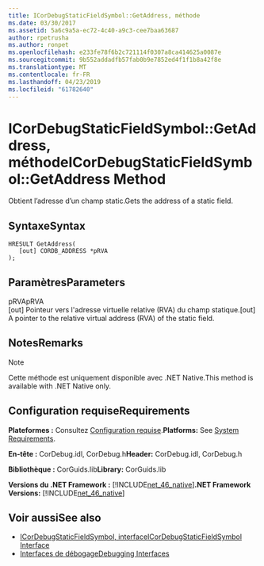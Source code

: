 ```yaml
---
title: ICorDebugStaticFieldSymbol::GetAddress, méthode
ms.date: 03/30/2017
ms.assetid: 5a6c9a5a-ec72-4c40-a9c3-cee7baa63687
author: rpetrusha
ms.author: ronpet
ms.openlocfilehash: e233fe78f6b2c721114f0307a8ca414625a0087e
ms.sourcegitcommit: 9b552addadfb57fab0b9e7852ed4f1f1b8a42f8e
ms.translationtype: MT
ms.contentlocale: fr-FR
ms.lasthandoff: 04/23/2019
ms.locfileid: "61782640"
---
```

# <a name="icordebugstaticfieldsymbolgetaddress-method"></a><span data-ttu-id="16ea5-102">ICorDebugStaticFieldSymbol::GetAddress, méthode</span><span class="sxs-lookup"><span data-stu-id="16ea5-102">ICorDebugStaticFieldSymbol::GetAddress Method</span></span>
<span data-ttu-id="16ea5-103">Obtient l’adresse d’un champ static.</span><span class="sxs-lookup"><span data-stu-id="16ea5-103">Gets the address of a static field.</span></span>  
  
## <a name="syntax"></a><span data-ttu-id="16ea5-104">Syntaxe</span><span class="sxs-lookup"><span data-stu-id="16ea5-104">Syntax</span></span>  
  
```  
HRESULT GetAddress(  
   [out] CORDB_ADDRESS *pRVA  
);  
```  
  
## <a name="parameters"></a><span data-ttu-id="16ea5-105">Paramètres</span><span class="sxs-lookup"><span data-stu-id="16ea5-105">Parameters</span></span>  
 <span data-ttu-id="16ea5-106">pRVA</span><span class="sxs-lookup"><span data-stu-id="16ea5-106">pRVA</span></span>  
 <span data-ttu-id="16ea5-107">[out] Pointeur vers l'adresse virtuelle relative (RVA) du champ statique.</span><span class="sxs-lookup"><span data-stu-id="16ea5-107">[out] A pointer to the relative virtual address (RVA) of the static field.</span></span>  
  
## <a name="remarks"></a><span data-ttu-id="16ea5-108">Notes</span><span class="sxs-lookup"><span data-stu-id="16ea5-108">Remarks</span></span>  
  
> [!NOTE]
>  <span data-ttu-id="16ea5-109">Cette méthode est uniquement disponible avec .NET Native.</span><span class="sxs-lookup"><span data-stu-id="16ea5-109">This method is available with .NET Native only.</span></span>  
  
## <a name="requirements"></a><span data-ttu-id="16ea5-110">Configuration requise</span><span class="sxs-lookup"><span data-stu-id="16ea5-110">Requirements</span></span>  
 <span data-ttu-id="16ea5-111">**Plateformes :** Consultez [Configuration requise](../../../../docs/framework/get-started/system-requirements.md).</span><span class="sxs-lookup"><span data-stu-id="16ea5-111">**Platforms:** See [System Requirements](../../../../docs/framework/get-started/system-requirements.md).</span></span>  
  
 <span data-ttu-id="16ea5-112">**En-tête :** CorDebug.idl, CorDebug.h</span><span class="sxs-lookup"><span data-stu-id="16ea5-112">**Header:** CorDebug.idl, CorDebug.h</span></span>  
  
 <span data-ttu-id="16ea5-113">**Bibliothèque :** CorGuids.lib</span><span class="sxs-lookup"><span data-stu-id="16ea5-113">**Library:** CorGuids.lib</span></span>  
  
 <span data-ttu-id="16ea5-114">**Versions du .NET Framework :** [!INCLUDE[net_46_native](../../../../includes/net-46-native-md.md)]</span><span class="sxs-lookup"><span data-stu-id="16ea5-114">**.NET Framework Versions:** [!INCLUDE[net_46_native](../../../../includes/net-46-native-md.md)]</span></span>  
  
## <a name="see-also"></a><span data-ttu-id="16ea5-115">Voir aussi</span><span class="sxs-lookup"><span data-stu-id="16ea5-115">See also</span></span>

- [<span data-ttu-id="16ea5-116">ICorDebugStaticFieldSymbol, interface</span><span class="sxs-lookup"><span data-stu-id="16ea5-116">ICorDebugStaticFieldSymbol Interface</span></span>](../../../../docs/framework/unmanaged-api/debugging/icordebugstaticfieldsymbol-interface.md)
- [<span data-ttu-id="16ea5-117">Interfaces de débogage</span><span class="sxs-lookup"><span data-stu-id="16ea5-117">Debugging Interfaces</span></span>](../../../../docs/framework/unmanaged-api/debugging/debugging-interfaces.md)
